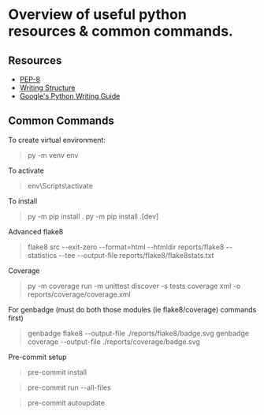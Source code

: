 # Overview of useful python resources & common commands.

## Resources
- [PEP-8](https://realpython.com/python-pep8/)
- [Writing Structure](https://docs.python-guide.org/writing/structure/)
- [Google's Python Writing Guide](https://google.github.io/styleguide/pyguide.htm)


## Common Commands
To create virtual environment:
>   py -m venv env

To activate
>   env\Scripts\activate

To install
>   py -m pip install .
>   py -m pip install .[dev]

Advanced flake8
>   flake8 src --exit-zero --format=html --htmldir reports/flake8 --statistics --tee --output-file reports/flake8/flake8stats.txt

Coverage
>   py -m coverage run -m unittest discover -s tests
>   coverage xml -o reports/coverage/coverage.xml

For genbadge (must do both those modules (ie flake8/coverage) commands first)
>   genbadge flake8 --output-file ./reports/flake8/badge.svg
>   genbadge coverage --output-file ./reports/coverage/badge.svg  


Pre-commit setup
>   pre-commit install

>   pre-commit run --all-files

>   pre-commit autoupdate

